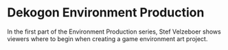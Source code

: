 # Dekogon Environment Production
In the first part of the Environment Production series, Stef Velzeboer shows viewers where to begin when creating a game environment art project.
